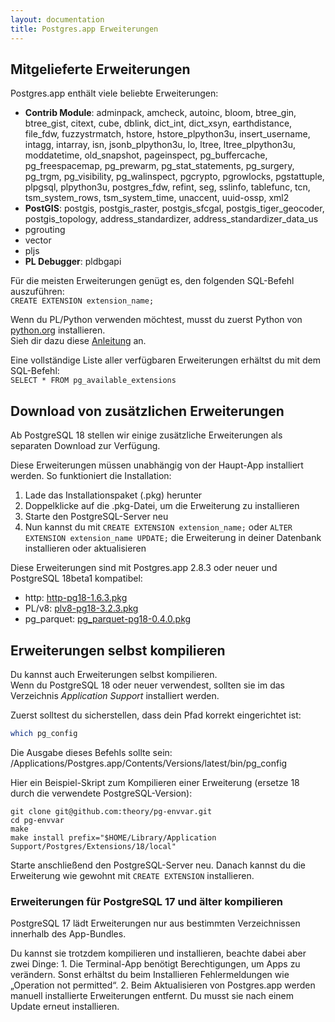 ```yaml
---
layout: documentation
title: Postgres.app Erweiterungen
---
```


## Mitgelieferte Erweiterungen

Postgres.app enthält viele beliebte Erweiterungen:

- **Contrib Module**: adminpack, amcheck, autoinc, bloom, btree_gin, btree_gist, citext, cube, dblink, dict_int, dict_xsyn, earthdistance, file_fdw, fuzzystrmatch, hstore, hstore_plpython3u, insert_username, intagg, intarray, isn, jsonb_plpython3u, lo, ltree, ltree_plpython3u, moddatetime, old_snapshot, pageinspect, pg_buffercache, pg_freespacemap, pg_prewarm, pg_stat_statements, pg_surgery, pg_trgm, pg_visibility, pg_walinspect, pgcrypto, pgrowlocks, pgstattuple, plpgsql, plpython3u, postgres_fdw, refint, seg, sslinfo, tablefunc, tcn, tsm_system_rows, tsm_system_time, unaccent, uuid-ossp, xml2
- **PostGIS**: postgis, postgis_raster, postgis_sfcgal, postgis_tiger_geocoder, postgis_topology, address_standardizer, address_standardizer_data_us
- pgrouting
- vector
- pljs
- **PL Debugger**: pldbgapi

Für die meisten Erweiterungen genügt es, den folgenden SQL-Befehl auszuführen:  
`CREATE EXTENSION extension_name;`

Wenn du PL/Python verwenden möchtest, musst du zuerst Python von [python.org](https://python.org) installieren.  
Sieh dir dazu diese [Anleitung](/de/documentation/plpython.html) an.

Eine vollständige Liste aller verfügbaren Erweiterungen erhältst du mit dem SQL-Befehl:  
`SELECT * FROM pg_available_extensions`

## Download von zusätzlichen Erweiterungen

Ab PostgreSQL 18 stellen wir einige zusätzliche Erweiterungen als separaten Download zur Verfügung.

Diese Erweiterungen müssen unabhängig von der Haupt-App installiert werden. So funktioniert die Installation:

1. Lade das Installationspaket (.pkg) herunter  
2. Doppelklicke auf die .pkg-Datei, um die Erweiterung zu installieren  
3. Starte den PostgreSQL-Server neu  
4. Nun kannst du mit `CREATE EXTENSION extension_name;` oder `ALTER EXTENSION extension_name UPDATE;` die Erweiterung in deiner Datenbank installieren oder aktualisieren

Diese Erweiterungen sind mit Postgres.app 2.8.3 oder neuer und PostgreSQL 18beta1 kompatibel:

- http: [http-pg18-1.6.3.pkg](https://github.com/PostgresApp/Extensions/releases/download/http-1.6.3/http-pg18-1.6.3.pkg)
- PL/v8: [plv8-pg18-3.2.3.pkg](https://github.com/PostgresApp/PostgresApp/releases/download/v2.8.3/plv8-pg18-3.2.3.pkg)
- pg_parquet: [pg_parquet-pg18-0.4.0.pkg](https://github.com/PostgresApp/Extensions/releases/download/pg_parquet-0.4.0/pg_parquet-pg18-0.4.0.pkg)

## Erweiterungen selbst kompilieren

Du kannst auch Erweiterungen selbst kompilieren.  
Wenn du PostgreSQL 18 oder neuer verwendest, sollten sie im das Verzeichnis *Application Support* installiert werden.

Zuerst solltest du sicherstellen, dass dein Pfad korrekt eingerichtet ist:

```sh
which pg_config
```

Die Ausgabe dieses Befehls sollte sein:
/Applications/Postgres.app/Contents/Versions/latest/bin/pg_config

Hier ein Beispiel-Skript zum Kompilieren einer Erweiterung (ersetze 18 durch die verwendete PostgreSQL-Version):

```
git clone git@github.com:theory/pg-envvar.git
cd pg-envvar
make
make install prefix="$HOME/Library/Application Support/Postgres/Extensions/18/local"
```

Starte anschließend den PostgreSQL-Server neu. Danach kannst du die Erweiterung wie gewohnt mit `CREATE EXTENSION` installieren.

### Erweiterungen für PostgreSQL 17 und älter kompilieren

PostgreSQL 17 lädt Erweiterungen nur aus bestimmten Verzeichnissen innerhalb des App-Bundles.

Du kannst sie trotzdem kompilieren und installieren, beachte dabei aber zwei Dinge:
	1.	Die Terminal-App benötigt Berechtigungen, um Apps zu verändern. Sonst erhältst du beim Installieren Fehlermeldungen wie „Operation not permitted“.
	2.	Beim Aktualisieren von Postgres.app werden manuell installierte Erweiterungen entfernt. Du musst sie nach einem Update erneut installieren.
